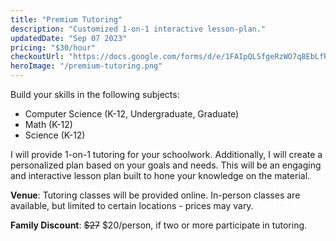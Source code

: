 ```yaml
---
title: "Premium Tutoring"
description: "Customized 1-on-1 interactive lesson-plan."
updatedDate: "Sep 07 2023"
pricing: "$30/hour"
checkoutUrl: "https://docs.google.com/forms/d/e/1FAIpQLSfgeRzWO7q8EbLfRnxCsOokfZKd2Bf4umRllMhKNWnxgFPbfA/viewform?usp=pp_url&entry.927973310=Premium+Tutoring"
heroImage: "/premium-tutoring.png"
---
```


Build your skills in the following subjects:
- Computer Science (K-12, Undergraduate, Graduate)
- Math (K-12)
- Science (K-12)

I will provide 1-on-1 tutoring for your schoolwork. Additionally, I will create a personalized plan based on your goals and needs. This will be an engaging and interactive lesson plan built to hone your knowledge on the material.

**Venue**: Tutoring classes will be provided online. In-person classes are available, but limited to certain locations - prices may vary.

**Family Discount**: ~~$27~~ $20/person, if two or more participate in tutoring.



